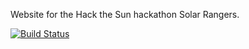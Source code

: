 Website for the Hack the Sun hackathon Solar Rangers.

[![Build Status](https://drone.io/github.com/adammendoza/solar-rangers/status.png)](https://drone.io/github.com/adammendoza/solar-rangers/latest)

